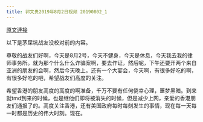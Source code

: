 ```yaml
---
title: 郭文贵2019年8月2日视频 20190802_1
---
```


[原文連接](https://gnews.org/ThreadView/53478885)

以下是茅屎坑战友没校对前的内容。

  尊敬的战友们好啊，今天是8月2号，今天不健身，今天是休息，今天我去我的律师事务所。就为那个什么什么诈骗案啊，要去作证，然后呢，下午还要开两个来自亚洲的朋友的会啊，然后今天晚上。还有一个大宴会，今天啊，有很多好吃的啊，有很多好吃的吧，希望战友们高度的关注。

  希望香港的朋友高度的高度的啊准备，千万不要有任何侥幸心理，噩梦黑暗。到来就tmd到来的时候，也是继他们即将被消失的时候，但是减少上网，亲爱的香港朋友们通报了的。高度关注香港，还有美国政府每时每刻发生的事情，现在每一天每一时都是历史的伟大时刻。现在。

